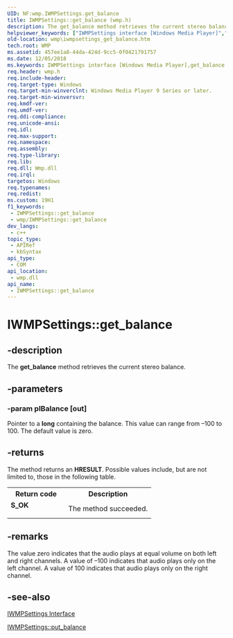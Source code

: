```yaml
---
UID: NF:wmp.IWMPSettings.get_balance
title: IWMPSettings::get_balance (wmp.h)
description: The get_balance method retrieves the current stereo balance.
helpviewer_keywords: ["IWMPSettings interface [Windows Media Player]","get_balance method","IWMPSettings.get_balance","IWMPSettings::get_balance","IWMPSettingsget_balance","get_balance","get_balance method [Windows Media Player]","get_balance method [Windows Media Player]","IWMPSettings interface","wmp.iwmpsettings_get_balance","wmp/IWMPSettings::get_balance"]
old-location: wmp\iwmpsettings_get_balance.htm
tech.root: WMP
ms.assetid: 457ee1a8-44da-424d-9cc5-0f0421791757
ms.date: 12/05/2018
ms.keywords: IWMPSettings interface [Windows Media Player],get_balance method, IWMPSettings.get_balance, IWMPSettings::get_balance, IWMPSettingsget_balance, get_balance, get_balance method [Windows Media Player], get_balance method [Windows Media Player],IWMPSettings interface, wmp.iwmpsettings_get_balance, wmp/IWMPSettings::get_balance
req.header: wmp.h
req.include-header: 
req.target-type: Windows
req.target-min-winverclnt: Windows Media Player 9 Series or later.
req.target-min-winversvr: 
req.kmdf-ver: 
req.umdf-ver: 
req.ddi-compliance: 
req.unicode-ansi: 
req.idl: 
req.max-support: 
req.namespace: 
req.assembly: 
req.type-library: 
req.lib: 
req.dll: Wmp.dll
req.irql: 
targetos: Windows
req.typenames: 
req.redist: 
ms.custom: 19H1
f1_keywords:
 - IWMPSettings::get_balance
 - wmp/IWMPSettings::get_balance
dev_langs:
 - c++
topic_type:
 - APIRef
 - kbSyntax
api_type:
 - COM
api_location:
 - wmp.dll
api_name:
 - IWMPSettings::get_balance
---
```


# IWMPSettings::get_balance


## -description

The <b>get_balance</b> method retrieves the current stereo balance.

## -parameters

### -param plBalance [out]

Pointer to a <b>long</b> containing the balance. This value can range from –100 to 100. The default value is zero.

## -returns

The method returns an <b>HRESULT</b>. Possible values include, but are not limited to, those in the following table.

<table>
<tr>
<th>Return code</th>
<th>Description</th>
</tr>
<tr>
<td width="40%">
<dl>
<dt><b>S_OK</b></dt>
</dl>
</td>
<td width="60%">
The method succeeded.

</td>
</tr>
</table>

## -remarks

The value zero indicates that the audio plays at equal volume on both left and right channels. A value of –100 indicates that audio plays only on the left channel. A value of 100 indicates that audio plays only on the right channel.

## -see-also

<a href="/windows/desktop/api/wmp/nn-wmp-iwmpsettings">IWMPSettings Interface</a>



<a href="/windows/desktop/api/wmp/nf-wmp-iwmpsettings-put_balance">IWMPSettings::put_balance</a>

